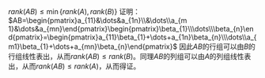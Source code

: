 $rank(AB)\le \min\{ rank(A),rank(B) \}$
证明：
$AB=\begin{pmatrix}a_{11}&\dots&a_{1n}\\&\dots\\a_{m 1}&\dots&a_{mn}\end{pmatrix}\begin{pmatrix}\beta_{1}\\\dots\\\beta_{n}\end{pmatrix}=\begin{pmatrix}a_{11}\beta_{1}+\dots+a_{1n}\beta_{n}\\\dots\\a_{m1}\beta_{1}+\dots+a_{mn}\beta_{n}\end{pmatrix}$
因此$AB$的行组可以由$B$的行组线性表出，从而$rank(AB)\le rank(B)$。同理$AB$的列组可以由$A$的列组线性表出，从而$rank(AB)\le rank(A)$，从而得证。